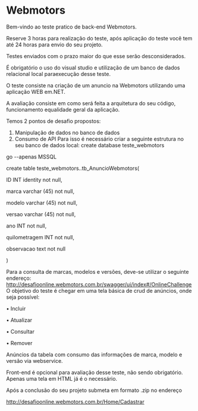 # Webmotors
Bem-vindo ao teste pratico de back-end Webmotors.

Reserve 3 horas para realização do teste, após aplicação do teste você tem até 24 horas para envio do seu projeto.

Testes enviados com o prazo maior do que esse serão desconsiderados.

É obrigatório o uso do visual studio e utilização de um banco de dados relacional local paraexecução desse teste.

O teste consiste na criação de um anuncio na Webmotors utilizando uma aplicação WEB em.NET.

A avaliação consiste em como será feita a arquitetura do seu código, funcionamento equalidade geral da aplicação.

Temos 2 pontos de desafio propostos:
  1. Manipulação de dados no banco de dados
  2. Consumo de API
Para isso é necessário criar a seguinte estrutura no seu banco de dados local:
  create database teste_webmotors
  
  go --apenas MSSQL
  
  create table teste_webmotors..tb_AnuncioWebmotors(
  
  ID INT identity not null,
  
  marca varchar (45) not null,
  
  modelo varchar (45) not null,
  
  versao varchar (45) not null,
  
  ano INT not null,
  
  quilometragem INT not null,
  
  observacao text not null
  
  )
  
Para a consulta de marcas, modelos e versões, deve-se utilizar o seguinte endereço:
http://desafioonline.webmotors.com.br/swagger/ui/index#/OnlineChallenge 
O objetivo do teste é chegar em uma tela básica de crud de anúncios, onde seja possível:

• Incluir

• Atualizar

• Consultar

• Remover 

Anúncios da tabela com consumo das informações de marca, modelo e versão via webservice.

Front-end é opcional para avaliação desse teste, não sendo obrigatório. Apenas uma tela em HTML já é o necessário.

Após a conclusão do seu projeto submeta em formato .zip no endereço

http://desafioonline.webmotors.com.br/Home/Cadastrar
